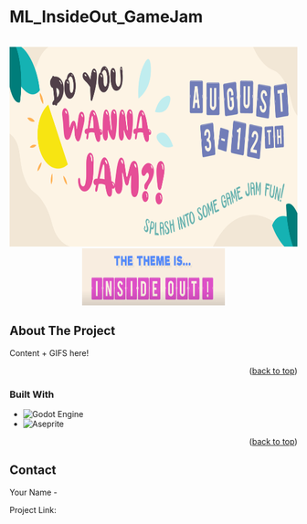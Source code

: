 # ML_InsideOut_GameJam
<a id="readme-top"></a>

<!-- PROJECT LOGO -->
<br />
<div align="center">
  <a href="https://itch.io/jam/do-you-wanna-jam-2024">
	<img src="ReadMeResources/DoYouWANNAJam.png" alt="Logo" width="700" height="350">
  </a>
  <br> 
  <img src="ReadMeResources/InsideOut.png" alt="Inside Out Logo" width="250" height="100">
</div>



<!-- ABOUT THE PROJECT -->
## About The Project
Content + GIFS here!

<p align="right">(<a href="#readme-top">back to top</a>)</p>



### Built With

* ![Godot Engine](https://img.shields.io/badge/GODOT-%23FFFFFF.svg?style=for-the-badge&logo=godot-engine)
* ![Aseprite](https://img.shields.io/badge/Aseprite-FFFFFF?style=for-the-badge&logo=Aseprite&logoColor=#7D929E)

<p align="right">(<a href="#readme-top">back to top</a>)</p>



<!-- CONTACT -->
## Contact

Your Name - 

Project Link: 

